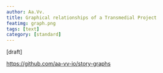 ```yaml
---
author: Aa.Vv.
title: Graphical relationships of a Transmedial Project
featimg: graph.png
tags: [text]
category: [standard]
---
```



[draft]

https://github.com/aa-vv-io/story-graphs